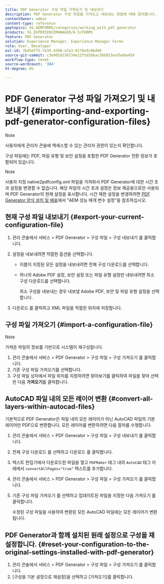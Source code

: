 ```yaml
---
title: PDF Generator 구성 파일 가져오기 및 내보내기
description: PDF Generator 구성 파일을 가져오고 내보내는 방법에 대해 알아봅니다.
contentOwner: admin
content-type: reference
geptopics: SG_AEMFORMS/categories/working_with_pdf_generator
products: SG_EXPERIENCEMANAGER/6.5/FORMS
feature: PDF Generator
solution: Experience Manager, Experience Manager Forms
role: User, Developer
exl-id: 3bd5ef75-7e35-4398-a7a3-0178a9c06db0
source-git-commit: c3e9029236734e22f5d266ac26b923eafbe0a459
workflow-type: tm+mt
source-wordcount: '384'
ht-degree: 0%

---
```


# PDF Generator 구성 파일 가져오기 및 내보내기 {#importing-and-exporting-pdf-generator-configuration-files}

>[!NOTE]
> 
> 사용자에게 관리자 콘솔에 액세스할 수 있는 관리자 권한이 있는지 확인합니다.

구성 파일에는 PDF, 파일 유형 및 보안 설정을 포함한 PDF Generator 전환 정보가 포함되어 있습니다.

>[!NOTE]
>
>사용자 지정 native2pdfconfig.xml 파일을 가져와서 PDF Generator에 대한 시간 초과 설정을 변경할 수 없습니다. 해당 파일의 시간 초과 설정은 정보 제공용으로만 사용되며 PDF Generator의 현재 설정을 표시합니다. 시간 제한 설정을 변경하려면 [PDF Generator 양식 설치 및 배포](https://www.adobe.com/go/learn_aemforms_installJBoss_63)에서 &quot;AEM 성능 매개 변수 설정&quot;을 참조하십시오.

## 현재 구성 파일 내보내기 {#export-your-current-configuration-file}

1. 관리 콘솔에서 서비스 > PDF Generator > 구성 파일 > 구성 내보내기 를 클릭합니다.
1. 설정을 내보내려면 적절한 옵션을 선택합니다.

   * 이름이 지정된 모든 설정을 내보내려면 전체 구성 다운로드를 선택합니다.
   * 하나의 Adobe PDF 설정, 보안 설정 또는 파일 유형 설정만 내보내려면 최소 구성 다운로드를 선택합니다.

     최소 구성을 내보내는 경우 내보낼 Adobe PDF, 보안 및 파일 유형 설정을 선택합니다.

1. 다운로드 를 클릭하고 XML 파일을 적절한 위치에 저장합니다.

## 구성 파일 가져오기 {#import-a-configuration-file}

>[!NOTE]
>
>가져온 파일의 정보를 기반으로 시스템이 재구성됩니다.

1. 관리 콘솔에서 서비스 > PDF Generator > 구성 파일 > 구성 가져오기 를 클릭합니다.
1. 기존 구성 파일 가져오기를 선택합니다.
1. 구성 파일 상자에서 파일 위치를 지정하려면 찾아보기를 클릭하여 파일을 찾아 선택한 다음 **가져오기**&#x200B;를 클릭합니다.

## AutoCAD 파일 내의 모든 레이어 변환 {#convert-all-layers-within-autocad-files}

기본적으로 PDF Generator은 파일 내의 모든 레이어가 아닌 AutoCAD 파일의 기본 레이어만 PDF으로 변환합니다. 모든 레이어를 변환하려면 다음 절차를 수행합니다.

1. 관리 콘솔에서 서비스 > PDF Generator > 구성 파일 > 구성 내보내기 를 클릭합니다.
1. 전체 구성 다운로드 를 선택하고 다운로드 를 클릭합니다.
1. 텍스트 편집기에서 다운로드한 파일을 열고 `PDFMaker` 태그 내의 `AutoCAD` 태그 아래에서 `convertAllPages="true"` 텍스트를 추가합니다.
1. 관리 콘솔에서 서비스 > PDF Generator > 구성 파일 > 구성 가져오기 를 클릭합니다.
1. 기존 구성 파일 가져오기 를 선택하고 업데이트된 파일을 지정한 다음 가져오기 를 클릭합니다.

   수정된 구성 파일을 사용하여 변환된 모든 AutoCAD 파일에는 모든 레이어가 변환됩니다.

## PDF Generator과 함께 설치된 원래 설정으로 구성을 재설정합니다. {#reset-your-configuration-to-the-original-settings-installed-with-pdf-generator}

1. 관리 콘솔에서 서비스 > PDF Generator > 구성 파일 > 구성 가져오기 를 클릭합니다.
1. [구성을 기본 설정으로 재설정]을 선택하고 [가져오기]를 클릭합니다.
